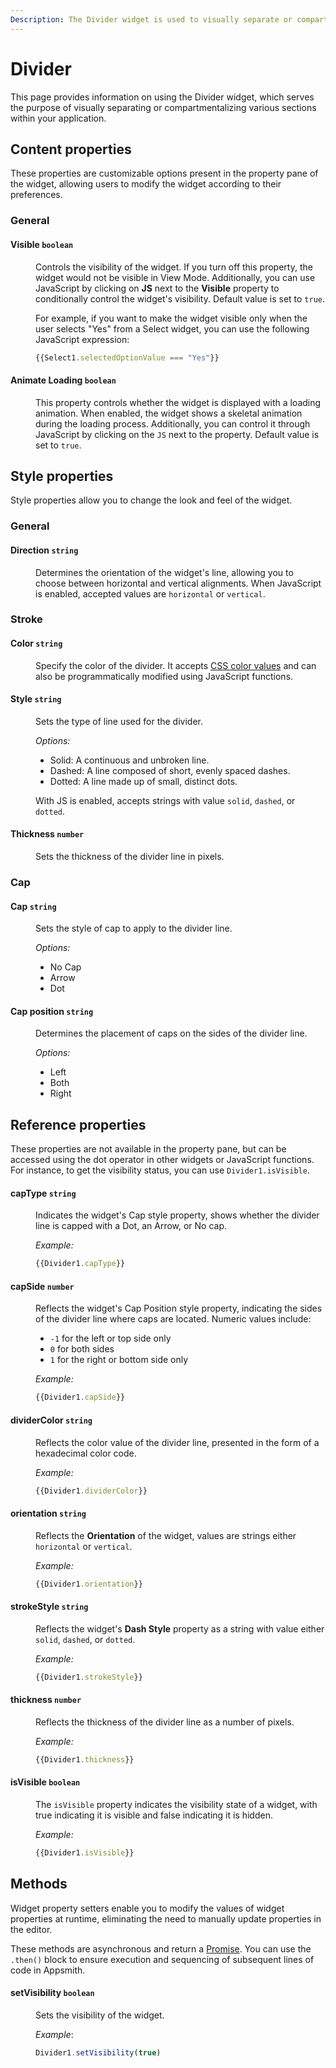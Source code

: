 ```yaml
---
Description: The Divider widget is used to visually separate or compartmentalise different parts of your application.
---
```

# Divider

This page provides information on using the Divider widget, which serves the purpose of visually separating or compartmentalizing various sections within your application.

## Content properties

These properties are customizable options present in the property pane of the widget, allowing users to modify the widget according to their preferences.


### General

#### Visible `boolean`

<dd>

Controls the visibility of the widget. If you turn off this property, the widget would not be visible in View Mode. Additionally, you can use JavaScript by clicking on **JS** next to the **Visible** property to conditionally control the widget's visibility. Default value is set to `true`.

For example, if you want to make the widget visible only when the user selects "Yes" from a Select widget, you can use the following JavaScript expression: 
```js
{{Select1.selectedOptionValue === "Yes"}}
```



</dd>

#### Animate Loading `boolean`


<dd>

This property controls whether the widget is displayed with a loading animation. When enabled, the widget shows a skeletal animation during the loading process. Additionally, you can control it through JavaScript by clicking on the <code>JS</code> next to the property. Default value is set to `true`.

</dd>

## Style properties

Style properties allow you to change the look and feel of the widget.

### General

#### Direction `string` 

<dd>

Determines the orientation of the widget's line, allowing you to choose between horizontal and vertical alignments. When JavaScript is enabled, accepted values are `horizontal` or `vertical`.

</dd>

### Stroke

#### Color `string`

<dd>

Specify the color of the divider. It accepts [CSS color values](https://developer.mozilla.org/en-US/docs/Web/CSS/color) and can also be programmatically modified using JavaScript functions.


</dd>

#### Style `string`

<dd>

Sets the type of line used for the divider.

*Options:*
* Solid: A continuous and unbroken line.
* Dashed: A line composed of short, evenly spaced dashes.
* Dotted: A line made up of small, distinct dots.

With JS is enabled, accepts strings with value `solid`, `dashed`, or `dotted`.


</dd>

#### Thickness `number` 


<dd>

Sets the thickness of the divider line in pixels. 

</dd>

### Cap

#### Cap `string`

<dd>

Sets the style of cap to apply to the divider line.

*Options:*
* No Cap
* Arrow
* Dot

</dd>

#### Cap position `string`

<dd>

Determines the placement of caps on the sides of the divider line. 

*Options:*

* Left
* Both
* Right

</dd>

## Reference properties

These properties are not available in the property pane, but can be accessed using the dot operator in other widgets or JavaScript functions. For instance, to get the visibility status, you can use `Divider1.isVisible`.

#### capType `string`

<dd>

Indicates the widget's Cap style property, shows whether the divider line is capped with a Dot, an Arrow, or No cap. 


*Example:*

```js
{{Divider1.capType}}
```


</dd>


#### capSide `number`

<dd>

Reflects the widget's Cap Position style property, indicating the sides of the divider line where caps are located. Numeric values include:

* `-1` for the left or top side only
* `0` for both sides
* `1` for the right or bottom side only

*Example:*

```js
{{Divider1.capSide}}
```


</dd>

#### dividerColor `string`

<dd>

Reflects the color value of the divider line, presented in the form of a hexadecimal color code.


*Example:*

```js
{{Divider1.dividerColor}}
```


</dd>


#### orientation `string`

<dd>

Reflects the **Orientation** of the widget, values are strings either `horizontal` or `vertical`.


*Example:*

```js
{{Divider1.orientation}}
```


</dd>

#### strokeStyle `string`

<dd>

Reflects the widget's **Dash Style** property as a string with value either `solid`, `dashed`, or `dotted`.


*Example:*

```js
{{Divider1.strokeStyle}}
```


</dd>


#### thickness `number`

<dd>

Reflects the thickness of the divider line as a number of pixels.


*Example:*

```js
{{Divider1.thickness}}
```


</dd>

#### isVisible `boolean`

<dd>

The `isVisible` property indicates the visibility state of a widget, with true indicating it is visible and false indicating it is hidden.

*Example:*

```js
{{Divider1.isVisible}}
```

</dd>

## Methods

Widget property setters enable you to modify the values of widget properties at runtime, eliminating the need to manually update properties in the editor.

These methods are asynchronous and return a [Promise](/core-concepts/writing-code/javascript-promises#using-promises-in-appsmith). You can use the `.then()` block to ensure execution and sequencing of subsequent lines of code in Appsmith.


#### setVisibility `boolean`

<dd>

Sets the visibility of the widget.

*Example*:

```js
Divider1.setVisibility(true)
```

</dd>